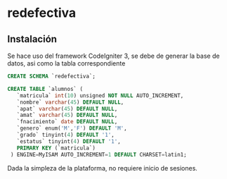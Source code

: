 # redefectiva
## Instalación
Se hace uso del framework CodeIgniter 3, se debe de generar la base de datos, asi como la tabla correspondiente
```SQL
CREATE SCHEMA `redefectiva`;

CREATE TABLE `alumnos` (
   `matricula` int(10) unsigned NOT NULL AUTO_INCREMENT,
   `nombre` varchar(45) DEFAULT NULL,
   `apat` varchar(45) DEFAULT NULL,
   `amat` varchar(45) DEFAULT NULL,
   `fnacimiento` date DEFAULT NULL,
   `genero` enum('M','F') DEFAULT 'M',
   `grado` tinyint(4) DEFAULT '1',
   `estatus` tinyint(4) DEFAULT '1',
   PRIMARY KEY (`matricula`)
 ) ENGINE=MyISAM AUTO_INCREMENT=1 DEFAULT CHARSET=latin1;
```
Dada la simpleza de la plataforma, no requiere inicio de sesiones.
